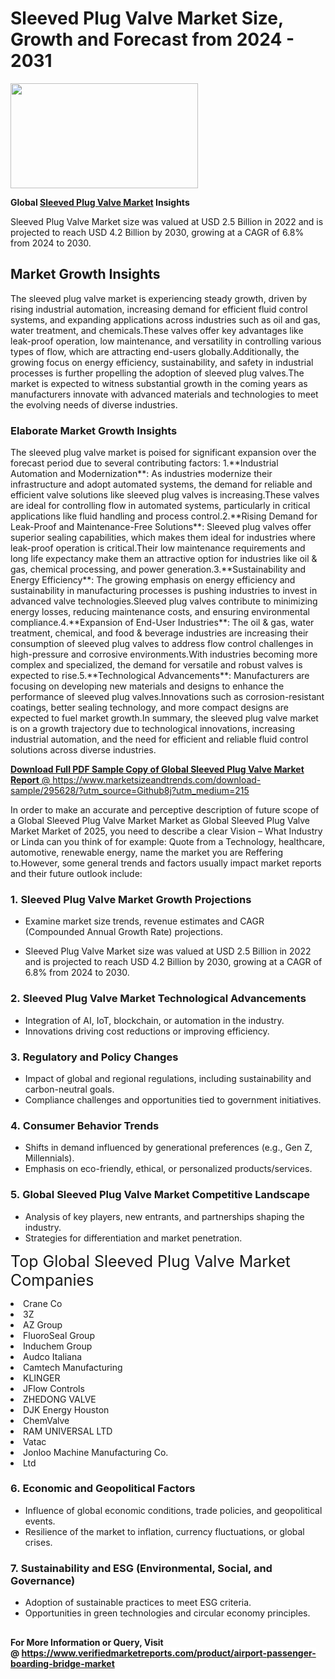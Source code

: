 <H1>Sleeved Plug Valve Market Size, Growth and Forecast from 2024 - 2031</H1><img class="aligncenter size-medium wp-image-584254" src="https://thirdeyenews.in/wp-content/uploads/2024/09/Global-Market-Research-300x168.jpeg" alt="" width="300" height="168" /><p><strong>Global&nbsp;<a href="https://www.marketsizeandtrends.com/download-sample/295628/?utm_source=Github8j?utm_medium=215">Sleeved Plug Valve Market</a> Insights</strong></p><p>Sleeved Plug Valve Market size was valued at USD 2.5 Billion in 2022 and is projected to reach USD 4.2 Billion by 2030, growing at a CAGR of 6.8% from 2024 to 2030.</p><p><h2>Market Growth Insights</h2> The sleeved plug valve market is experiencing steady growth, driven by rising industrial automation, increasing demand for efficient fluid control systems, and expanding applications across industries such as oil and gas, water treatment, and chemicals.These valves offer key advantages like leak-proof operation, low maintenance, and versatility in controlling various types of flow, which are attracting end-users globally.Additionally, the growing focus on energy efficiency, sustainability, and safety in industrial processes is further propelling the adoption of sleeved plug valves.The market is expected to witness substantial growth in the coming years as manufacturers innovate with advanced materials and technologies to meet the evolving needs of diverse industries.<a href="#"></a> <h3>Elaborate Market Growth Insights</h3> The sleeved plug valve market is poised for significant expansion over the forecast period due to several contributing factors: 1.**Industrial Automation and Modernization**: As industries modernize their infrastructure and adopt automated systems, the demand for reliable and efficient valve solutions like sleeved plug valves is increasing.These valves are ideal for controlling flow in automated systems, particularly in critical applications like fluid handling and process control.2.**Rising Demand for Leak-Proof and Maintenance-Free Solutions**: Sleeved plug valves offer superior sealing capabilities, which makes them ideal for industries where leak-proof operation is critical.Their low maintenance requirements and long life expectancy make them an attractive option for industries like oil & gas, chemical processing, and power generation.3.**Sustainability and Energy Efficiency**: The growing emphasis on energy efficiency and sustainability in manufacturing processes is pushing industries to invest in advanced valve technologies.Sleeved plug valves contribute to minimizing energy losses, reducing maintenance costs, and ensuring environmental compliance.4.**Expansion of End-User Industries**: The oil & gas, water treatment, chemical, and food & beverage industries are increasing their consumption of sleeved plug valves to address flow control challenges in high-pressure and corrosive environments.With industries becoming more complex and specialized, the demand for versatile and robust valves is expected to rise.5.**Technological Advancements**: Manufacturers are focusing on developing new materials and designs to enhance the performance of sleeved plug valves.Innovations such as corrosion-resistant coatings, better sealing technology, and more compact designs are expected to fuel market growth.In summary, the sleeved plug valve market is on a growth trajectory due to technological innovations, increasing industrial automation, and the need for efficient and reliable fluid control solutions across diverse industries.<a href="#"></p><p><span class=""><strong>Download Full PDF Sample Copy of Global Sleeved Plug Valve Market Report</strong> @ <a href="https://www.marketsizeandtrends.com/download-sample/295628/?utm_source=Github8j?utm_medium=215" target="_blank">https://www.marketsizeandtrends.com/download-sample/295628/?utm_source=Github8j?utm_medium=215</a></span></p><p>In order to make an accurate and perceptive description of future scope of a Global&nbsp;Sleeved Plug Valve Market Market as Global&nbsp;Sleeved Plug Valve Market Market of 2025, you need to describe a clear Vision &ndash; What Industry or Linda can you think of for example: Quote from a Technology, healthcare, automotive, renewable energy, name the market you are Reffering to.However, some general trends and factors usually impact market reports and their future outlook include:</p><h3>1.&nbsp;<strong>Sleeved Plug Valve Market Growth Projections</strong></h3><ul><li>Examine market size trends, revenue estimates and CAGR (Compounded Annual Growth Rate) projections.</li><li><p>Sleeved Plug Valve Market size was valued at USD 2.5 Billion in 2022 and is projected to reach USD 4.2 Billion by 2030, growing at a CAGR of 6.8% from 2024 to 2030.</p></li></ul><h3>2.&nbsp;<strong>Sleeved Plug Valve Market Technological Advancements</strong></h3><ul><li>Integration of AI, IoT, blockchain, or automation in the industry.</li><li>Innovations driving cost reductions or improving efficiency.</li></ul><h3>3.&nbsp;<strong>Regulatory and Policy Changes</strong></h3><ul><li>Impact of global and regional regulations, including sustainability and carbon-neutral goals.</li><li>Compliance challenges and opportunities tied to government initiatives.</li></ul><h3>4.&nbsp;<strong>Consumer Behavior Trends</strong></h3><ul><li>Shifts in demand influenced by generational preferences (e.g., Gen Z, Millennials).</li><li>Emphasis on eco-friendly, ethical, or personalized products/services.</li></ul><h3>5.&nbsp;<strong>Global Sleeved Plug Valve Market Competitive Landscape</strong></h3><ul><li>Analysis of key players, new entrants, and partnerships shaping the industry.</li><li>Strategies for differentiation and market penetration.</li></ul><p data-pm-slice="1 1 []"><span style="color: inherit; font-family: inherit; font-size: 25px;">Top Global Sleeved Plug Valve Market Companies</span></p><div class="" data-test-id=""><p><li>Crane Co</li><li> 3Z</li><li> AZ Group</li><li> FluoroSeal Group</li><li> Induchem Group</li><li> Audco Italiana</li><li> Camtech Manufacturing</li><li> KLINGER</li><li> JFlow Controls</li><li> ZHEDONG VALVE</li><li> DJK Energy Houston</li><li> ChemValve</li><li> RAM UNIVERSAL LTD</li><li> Vatac</li><li> Jonloo Machine Manufacturing Co.</li><li>Ltd</li></p></div><h3>6.&nbsp;<strong>Economic and Geopolitical Factors</strong></h3><ul><li>Influence of global economic conditions, trade policies, and geopolitical events.</li><li>Resilience of the market to inflation, currency fluctuations, or global crises.</li></ul><h3>7.&nbsp;<strong>Sustainability and ESG (Environmental, Social, and Governance)</strong></h3><ul><li>Adoption of sustainable practices to meet ESG criteria.</li><li>Opportunities in green technologies and circular economy principles.</li></ul><h2><strong style="font-size: 14px;">For More Information or Query, Visit @&nbsp;</strong><a style="background-color: #ffffff; font-size: 14px;" href="https://www.marketsizeandtrends.com/report/sleeved-plug-valve-market/" target="_blank">https://www.verifiedmarketreports.com/product/airport-passenger-boarding-bridge-market</a></h2>